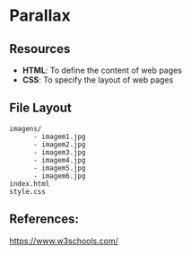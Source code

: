 <h1>Parallax</h1>

## Resources

* <b>HTML</b>: To define the content of web pages
* <b>CSS</b>: To specify the layout of web pages

## File Layout
    imagens/                     
          - imagem1.jpg
          - imagem2.jpg
          - imagem3.jpg
          - imagem4.jpg
          - imagem5.jpg
          - imagem6.jpg
    index.html
    style.css
    
## References:
https://www.w3schools.com/

